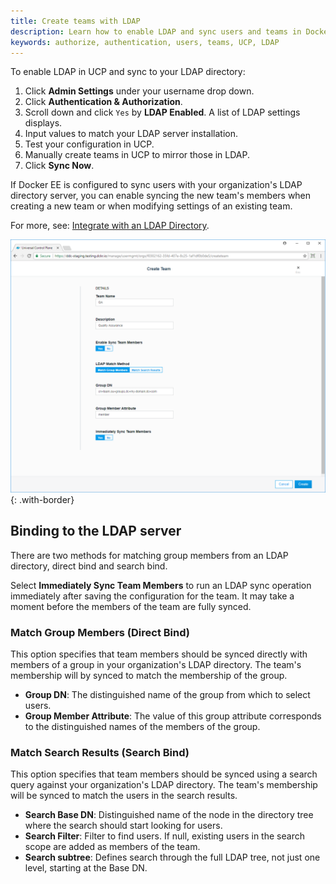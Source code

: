 ```yaml
---
title: Create teams with LDAP
description: Learn how to enable LDAP and sync users and teams in Docker Universal Control Plane.
keywords: authorize, authentication, users, teams, UCP, LDAP
---
```


To enable LDAP in UCP and sync to your LDAP directory:

1. Click **Admin Settings** under your username drop down.
2. Click **Authentication & Authorization**.
3. Scroll down and click `Yes` by **LDAP Enabled**. A list of LDAP settings displays.
4. Input values to match your LDAP server installation.
5. Test your configuration in UCP.
6. Manually create teams in UCP to mirror those in LDAP.
6. Click **Sync Now**.

If Docker EE is configured to sync users with your organization's LDAP directory
server, you can enable syncing the new team's members when creating a new team
or when modifying settings of an existing team.

For more, see: [Integrate with an LDAP Directory](../admin/configure/external-auth/index.md).

![](../images/create-and-manage-teams-5.png){: .with-border}

## Binding to the LDAP server

There are two methods for matching group members from an LDAP directory, direct
bind and search bind.

Select **Immediately Sync Team Members** to run an LDAP sync operation
immediately after saving the configuration for the team. It may take a moment
before the members of the team are fully synced.

### Match Group Members (Direct Bind)

This option specifies that team members should be synced directly with members
of a group in your organization's LDAP directory. The team's membership will by
synced to match the membership of the group.

- **Group DN**: The distinguished name of the group from which to select users.
- **Group Member Attribute**: The value of this group attribute corresponds to
  the distinguished names of the members of the group.


### Match Search Results (Search Bind)

This option specifies that team members should be synced using a search query
against your organization's LDAP directory. The team's membership will be
synced to match the users in the search results.

- **Search Base DN**: Distinguished name of the node in the directory tree where
  the search should start looking for users.
- **Search Filter**: Filter to find users. If null, existing users in the search
  scope are added as members of the team.
- **Search subtree**: Defines search through the full LDAP tree, not just one
  level, starting at the Base DN.
